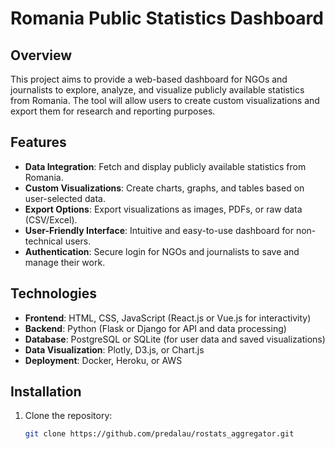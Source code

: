 # Romania Public Statistics Dashboard

## Overview

This project aims to provide a web-based dashboard for NGOs and journalists to explore, analyze, and visualize publicly
available statistics from Romania. The tool will allow users to create custom visualizations and export them for
research and reporting purposes.

## Features

- **Data Integration**: Fetch and display publicly available statistics from Romania.
- **Custom Visualizations**: Create charts, graphs, and tables based on user-selected data.
- **Export Options**: Export visualizations as images, PDFs, or raw data (CSV/Excel).
- **User-Friendly Interface**: Intuitive and easy-to-use dashboard for non-technical users.
- **Authentication**: Secure login for NGOs and journalists to save and manage their work.

## Technologies

- **Frontend**: HTML, CSS, JavaScript (React.js or Vue.js for interactivity)
- **Backend**: Python (Flask or Django for API and data processing)
- **Database**: PostgreSQL or SQLite (for user data and saved visualizations)
- **Data Visualization**: Plotly, D3.js, or Chart.js
- **Deployment**: Docker, Heroku, or AWS

## Installation

1. Clone the repository:
   ```bash
   git clone https://github.com/predalau/rostats_aggregator.git